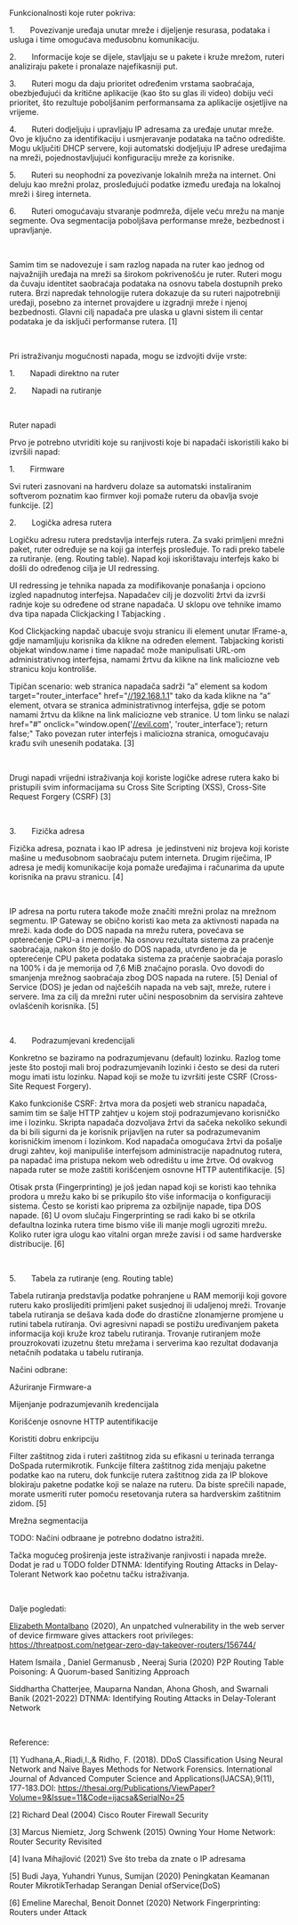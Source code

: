Funkcionalnosti koje ruter pokriva:

1.       Povezivanje uređaja unutar mreže i dijeljenje resurasa, podataka i usluga i time omogućava međusobnu komunikaciju.

2.       Informacije koje se dijele, stavljaju se u pakete i kruže mrežom, ruteri analiziraju pakete i pronalaze najefikasniji put.

3.       Ruteri mogu da daju prioritet određenim vrstama saobraćaja, obezbjeđujući da kritične aplikacije (kao što su glas ili video) dobiju veći prioritet, što rezultuje poboljšanim performansama za aplikacije osjetljive na vrijeme.

4.       Ruteri dodjeljuju i upravljaju IP adresama za uređaje unutar mreže. Ovo je ključno za identifikaciju i usmjeravanje podataka na tačno odredište. Mogu uključiti DHCP servere, koji automatski dodjeljuju IP adrese uređajima na mreži, pojednostavljujući konfiguraciju mreže za korisnike.

5.       Ruteri su neophodni za povezivanje lokalnih mreža na internet. Oni deluju kao mrežni prolaz, prosleđujući podatke između uređaja na lokalnoj mreži i šireg interneta.

6.       Ruteri omogućavaju stvaranje podmreža, dijele veću mrežu na manje segmente. Ova segmentacija poboljšava performanse mreže, bezbednost i upravljanje.

&nbsp;

Samim tim se nadovezuje i sam razlog napada na ruter kao jednog od najvažnijih uređaja na mreži sa širokom pokrivenošću je ruter. Ruteri mogu da čuvaju identitet saobraćaja podataka na osnovu tabela dostupnih preko rutera. Brzi napredak tehnologije rutera dokazuje da su ruteri najpotrebniji uređaji, posebno za internet provajdere u izgradnji mreže i njenoj bezbednosti. Glavni cilj napadača pre ulaska u glavni sistem ili centar podataka je da isključi performanse rutera. \[1\]

&nbsp;

Pri istraživanju mogućnosti napada, mogu se izdvojiti dvije vrste:

1.       Napadi direktno na ruter

2.       Napadi na rutiranje

&nbsp;

Ruter napadi

Prvo je potrebno utvriditi koje su ranjivosti koje bi napadači iskoristili kako bi izvršili napad:

1.       Firmware

Svi ruteri zasnovani na hardveru dolaze sa automatski instaliranim softverom poznatim kao firmver koji pomaže ruteru da obavlja svoje funkcije. \[2\]

2.       Logička adresa rutera

Logičku adresu rutera predstavlja interfejs rutera. Za svaki primljeni mrežni paket, ruter određuje se na koji ga interfejs prosleđuje. To radi preko tabele za rutiranje. (eng. Routing table). Napad koji iskorištavaju interfejs kako bi došli do određenog cilja je UI redressing.

UI redressing je tehnika napada za modifikovanje ponašanja i opciono izgled napadnutog interfejsa. Napadačev cilj je dozvoliti žrtvi da izvrši radnje koje su određene od strane napadača. U sklopu ove tehnike imamo dva tipa napada Clickjacking I Tabjacking .

Kod Clickjacking napdač ubacuje svoju stranicu ili element unutar IFrame-a, gdje namamljuju korisnika da klikne na određen element. Tabjacking koristi objekat window.name i time napadač može manipulisati URL-om administrativnog interfejsa, namami žrtvu da klikne na link maliciozne veb stranicu koju kontroliše.

Tipičan scenario: web stranica napadača sadrži “a” element sa kodom target="router_interface" href="[//192.168.1.1](//192.168.1.1)" tako da kada klikne na “a” element, otvara se stranica administrativnog interfejsa, gdje se potom namami žrtvu da klikne na link maliciozne veb stranice. U tom linku se nalazi href="#" onclick="window.open('[//evil.com](//evil.com)', 'router_interface'); return false;" Tako povezan ruter interfejs i maliciozna stranica, omogućavaju krađu svih unesenih podataka. \[3\]

&nbsp;

Drugi napadi vrijedni istraživanja koji koriste logičke adrese rutera kako bi pristupili svim informacijama su Cross Site Scripting (XSS), Cross-Site Request Forgery (CSRF) \[3\]

&nbsp;

3.       Fizička adresa

Fizička adresa, poznata i kao IP adresa  je jedinstveni niz brojeva koji koriste mašine u međusobnom saobraćaju putem interneta. Drugim riječima, IP adresa je medij komunikacije koja pomaže uređajima i računarima da upute korisnika na pravu stranicu. \[4\]

&nbsp;

IP adresa na portu rutera takođe može značiti mrežni prolaz na mrežnom segmentu. IP Gateway se obično koristi kao meta za aktivnosti napada na mreži. kada dođe do DOS napada na mrežu rutera, povećava se opterećenje CPU-a i memorije. Na osnovu rezultata sistema za praćenje saobraćaja, nakon što je došlo do DOS napada, utvrđeno je da je opterećenje CPU paketa podataka sistema za praćenje saobraćaja poraslo na 100% i da je memorija od 7,6 MiB značajno porasla. Ovo dovodi do smanjenja mrežnog saobraćaja zbog DOS napada na rutere. \[5\] Denial of Service (DOS) je jedan od najčešćih napada na veb sajt, mreže, rutere i servere. Ima za cilj da mrežni ruter učini nesposobnim da servisira zahteve ovlašćenih korisnika. \[5\]

&nbsp;

4.       Podrazumjevani kredencijali

Konkretno se baziramo na podrazumjevanu (default) lozinku. Razlog tome jeste što postoji mali broj podrazumjevanih lozinki i često se desi da ruteri mogu imati istu lozinku. Napad koji se može tu izvršiti jeste CSRF (Cross-Site Request Forgery).

Kako funkcioniše CSRF: žrtva mora da posjeti web stranicu napadača, samim tim se šalje HTTP zahtjev u kojem stoji podrazumjevano korisničko ime i lozinku. Skripta napadača dozvoljava žrtvi da sačeka nekoliko sekundi da bi bili sigurni da je korisnik prijavljen na ruter sa podrazumevanim korisničkim imenom i lozinkom. Kod napadača omogućava žrtvi da pošalje drugi zahtev, koji manipuliše interfejsom administracije napadnutog rutera, pa napadač ima pristupa nekom web odredištu u ime žrtve. Od ovakvog napada ruter se može zaštiti korišćenjem osnovne HTTP autentifikacije. \[5\]

Otisak prsta (Fingerprinting) je još jedan napad koji se koristi kao tehnika prodora u mrežu kako bi se prikupilo što više informacija o konfiguraciji sistema. Često se koristi kao priprema za ozbiljnije napade, tipa DOS napade. \[6\] U ovom slučaju Fingerprinting se radi kako bi se otkrila defaultna lozinka rutera time bismo više ili manje mogli ugroziti mrežu. Koliko ruter igra ulogu kao vitalni organ mreže zavisi i od same hardverske distribucije. \[6\]

&nbsp;

5.       Tabela za rutiranje (eng. Routing table)

Tabela rutiranja predstavlja podatke pohranjene u RAM memoriji koji govore ruteru kako proslijediti primljeni paket susjednoj ili udaljenoj mreži. Trovanje tabela rutiranja se dešava kada dođe do drastične zlonamjerne promjene u rutini tabela rutiranja. Ovi agresivni napadi se postižu uređivanjem paketa informacija koji kruže kroz tabelu rutiranja. Trovanje rutiranjem može prouzrokovati izuzetnu štetu mrežama i serverima kao rezultat dodavanja netačnih podataka u tabelu rutiranja.

Načini odbrane:

Ažuriranje Firmware-a

Mijenjanje podrazumjevanih kredencijala

Korišćenje osnovne HTTP autentifikacije

Koristiti dobru enkripciju

Filter zaštitnog zida i ruteri zaštitnog zida su efikasni u terinada terranga DoSpada rutermikrotik. Funkcije filtera zaštitnog zida menjaju paketne podatke kao na ruteru, dok funkcije rutera zaštitnog zida za IP blokove blokiraju paketne podatke koji se nalaze na ruteru. Da biste sprečili napade, morate usmeriti ruter pomoću resetovanja rutera sa hardverskim zaštitnim zidom. \[5\]

Mrežna segmentacija

TODO: Načini odbraane je potrebno dodatno istražiti.

Tačka mogućeg proširenja jeste istraživanje ranjivosti i napada mreže. Dodat je rad u TODO folder DTNMA: Identifying Routing Attacks in Delay-Tolerant Network kao početnu tačku istraživanja.

&nbsp;

Dalje pogledati:

[Elizabeth Montalbano](https://threatpost.com/author/elizabethmontalbano/) (2020), An unpatched vulnerability in the web server of device firmware gives attackers root privileges: https://threatpost.com/netgear-zero-day-takeover-routers/156744/

Hatem Ismaila , Daniel Germanusb , Neeraj Suria (2020) P2P Routing Table Poisoning: A Quorum-based Sanitizing Approach

Siddhartha Chatterjee, Mauparna Nandan, Ahona Ghosh, and Swarnali Banik (2021-2022) DTNMA: Identifying Routing Attacks in Delay-Tolerant Network

&nbsp;

Reference:

\[1\] Yudhana,A.,Riadi,I.,& Ridho, F. (2018). DDoS Classification Using Neural Network and Naïve Bayes Methods for Network Forensics. International Journal of Advanced Computer Science and Applications(IJACSA),9(11), 177-183.DOI: https://thesai.org/Publications/ViewPaper?Volume=9&Issue=11&Code=ijacsa&SerialNo=25

\[2\] Richard Deal (2004) Cisco Router Firewall Security

\[3\] Marcus Niemietz, Jorg Schwenk (2015) Owning Your Home Network: Router Security Revisited

\[4\] Ivana Mihajlović (2021) Sve što treba da znate o IP adresama

\[5\] Budi Jaya, Yuhandri Yunus, Sumijan (2020) Peningkatan Keamanan Router MikrotikTerhadap Serangan Denial ofService(DoS)

\[6\] Emeline Marechal, Benoit Donnet (2020) Network Fingerprinting: Routers under Attack